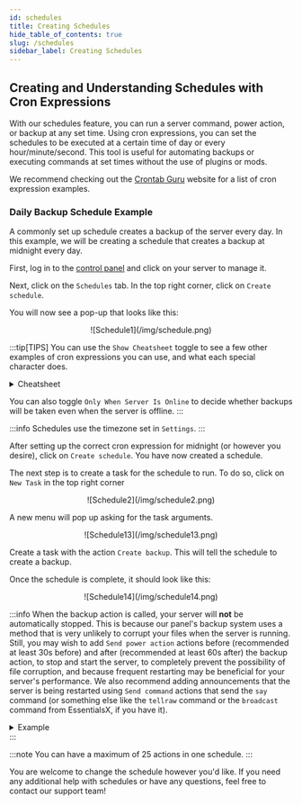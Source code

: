 ```yaml
---
id: schedules
title: Creating Schedules
hide_table_of_contents: true
slug: /schedules
sidebar_label: Creating Schedules
---
```

## Creating and Understanding Schedules with Cron Expressions
With our schedules feature, you can run a server command, power action, or backup at any set time. Using cron expressions, you can set the schedules to be executed at a certain time of day or every hour/minute/second. This tool is useful for automating backups or executing commands at set times without the use of plugins or mods.

We recommend checking out the [Crontab Guru](https://crontab.guru/examples.html) website for a list of cron expression examples.

### Daily Backup Schedule Example
A commonly set up schedule creates a backup of the server every day. In this example, we will be creating a schedule that creates a backup at midnight every day.

First, log in to the [control panel](https://control.stelhosting.com/) and click on your server to manage it.

Next, click on the `Schedules` tab. In the top right corner, click on `Create schedule`.

You will now see a pop-up that looks like this:

<center>![Schedule1](/img/schedule.png)</center>

:::tip[TIPS]
You can use the `Show Cheatsheet` toggle to see a few other examples of cron expressions you can use, and what each special character does.
<details>
<summary>Cheatsheet</summary>

![Schedule15](/img/schedule15.png)
</details>

You can also toggle `Only When Server Is Online` to decide whether backups will be taken even when the server is offline.
:::

:::info
Schedules use the timezone set in `Settings`.
:::

After setting up the correct cron expression for midnight (or however you desire), click on `Create schedule`. You have now created a schedule.

The next step is to create a task for the schedule to run. To do so, click on `New Task` in the top right corner

<center>![Schedule2](/img/schedule2.png)</center>

A new menu will pop up asking for the task arguments. 

<center>![Schedule13](/img/schedule13.png)</center>

Create a task with the action `Create backup`. This will tell the schedule to create a backup.

Once the schedule is complete, it should look like this:

<center>![Schedule14](/img/schedule14.png)</center>

:::info
When the backup action is called, your server will **not** be automatically stopped. This is because our panel's backup system uses a method that is very unlikely to corrupt your files when the server is running. Still, you may wish to add `Send power action` actions before (recommended at least 30s before) and after (recommended at least 60s after) the backup action, to stop and start the server, to completely prevent the possibility of file corruption, and because frequent restarting may be beneficial for your server's performance. We also recommend adding announcements that the server is being restarted using `Send command` actions that send the `say` command (or something else like the `tellraw` command or the `broadcast` command from EssentialsX, if you have it).

<details>
<summary>Example</summary>

In this example, we will be creating an announcement 60 seconds before the backup is taken.

Follow the previous example until creating the first task, which should be the one below:

<center>![Schedule3](/img/schedule3.png)</center>

In the menu, make sure the action is set to `Send command`. The payload is the command that the schedule sends. In this case, we want the schedule to send a message to the server that the server will be restarting in 60 seconds. In the payload section, enter `say Server restarting in 60 seconds...`. The time offset for this task is `0` since it should be called as soon as the schedule is run.

<center>![Schedule4](/img/schedule4.png)</center>

Next, create another task with the same action and with a new payload: `say Server restarting in 30 seconds...`. The time offset should now be `30` since the schedule is sending this command 30 seconds later.

<center>![Schedule5](/img/schedule5.png)</center>

The next task is to announce that the server restarts in 10 seconds. The new payload command will be `say Server restarting in 10 seconds` with a time offset of `20` seconds. The time offset is 20 seconds since we must wait 20 seconds after the 30-second message is sent since we will now be counting down from 10 seconds.

<center>![Schedule6](/img/schedule6.png)</center>

And now, the next task is at the 5-second mark. Payload: `say Server restarting in 5 seconds`; Time offset: `5`

<center>![Schedule7](/img/schedule7.png)</center>

The task will now begin counting down from 5 to 1. Payload: `say Server restarting in 4 seconds`; Time offset: `1`

Repeat this step 3 more times for `3`, `2`, and `1`. The time offset is still `1`.

<center>![Schedule8](/img/schedule8.png)</center>

The last message that the server sends should be the restart announcement. Here, the payload is `say Server restarting...`

<center>![Schedule10](/img/schedule10.png)</center>

To stop the server before the backup, add a task with the `Send power action` action, with the payload: `Stop the server`. Time offset: `1`

<center>![Schedule11](/img/schedule11.png)</center>

After that task, create a task with the action `Create backup`. This will tell the schedule to create a backup after all the messages have been sent. The time offset should be at least `30` seconds.

<center>![Schedule12](/img/schedule12.png)</center>

To start the server after the backup, add a task with the `Send power action` action, with the payload: `Start the server`. The time offset should be at least `60` seconds.

Once the schedule is complete, it should look like this:

<center>![Schedule9](/img/schedule9.png)</center>
</details>
:::

:::note
You can have a maximum of 25 actions in one schedule.
:::

You are welcome to change the schedule however you'd like. If you need any additional help with schedules or have any questions, feel free to contact our support team!
